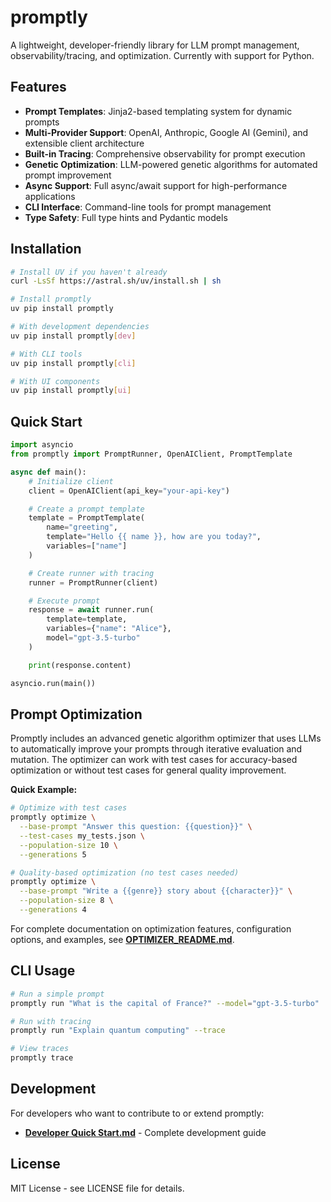 # promptly

A lightweight, developer-friendly library for LLM prompt management, observability/tracing, and optimization.
Currently with support for Python.

## Features

- **Prompt Templates**: Jinja2-based templating system for dynamic prompts
- **Multi-Provider Support**: OpenAI, Anthropic, Google AI (Gemini), and extensible client architecture
- **Built-in Tracing**: Comprehensive observability for prompt execution
- **Genetic Optimization**: LLM-powered genetic algorithms for automated prompt improvement
- **Async Support**: Full async/await support for high-performance applications
- **CLI Interface**: Command-line tools for prompt management
- **Type Safety**: Full type hints and Pydantic models

## Installation


```bash
# Install UV if you haven't already
curl -LsSf https://astral.sh/uv/install.sh | sh

# Install promptly
uv pip install promptly

# With development dependencies
uv pip install promptly[dev]

# With CLI tools
uv pip install promptly[cli]

# With UI components
uv pip install promptly[ui]
```

## Quick Start

```python
import asyncio
from promptly import PromptRunner, OpenAIClient, PromptTemplate

async def main():
    # Initialize client
    client = OpenAIClient(api_key="your-api-key")

    # Create a prompt template
    template = PromptTemplate(
        name="greeting",
        template="Hello {{ name }}, how are you today?",
        variables=["name"]
    )

    # Create runner with tracing
    runner = PromptRunner(client)

    # Execute prompt
    response = await runner.run(
        template=template,
        variables={"name": "Alice"},
        model="gpt-3.5-turbo"
    )

    print(response.content)

asyncio.run(main())
```

## Prompt Optimization

Promptly includes an advanced genetic algorithm optimizer that uses LLMs to automatically improve your prompts through iterative evaluation and mutation. The optimizer can work with test cases for accuracy-based optimization or without test cases for general quality improvement.

**Quick Example:**
```bash
# Optimize with test cases
promptly optimize \
  --base-prompt "Answer this question: {{question}}" \
  --test-cases my_tests.json \
  --population-size 10 \
  --generations 5

# Quality-based optimization (no test cases needed)
promptly optimize \
  --base-prompt "Write a {{genre}} story about {{character}}" \
  --population-size 8 \
  --generations 4
```

For complete documentation on optimization features, configuration options, and examples, see **[OPTIMIZER_README.md](OPTIMIZER_README.md)**.

## CLI Usage

```bash
# Run a simple prompt
promptly run "What is the capital of France?" --model="gpt-3.5-turbo"

# Run with tracing
promptly run "Explain quantum computing" --trace

# View traces
promptly trace
```

## Development

For developers who want to contribute to or extend promptly:

- **[Developer Quick Start.md](DEVELOPER_QUICKSTART.md)** - Complete development guide

## License

MIT License - see LICENSE file for details.
